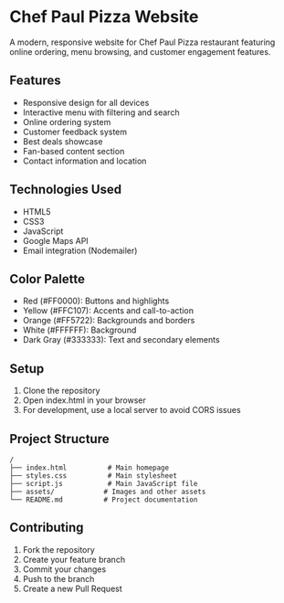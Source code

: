 # Chef Paul Pizza Website

A modern, responsive website for Chef Paul Pizza restaurant featuring online ordering, menu browsing, and customer engagement features.

## Features

- Responsive design for all devices
- Interactive menu with filtering and search
- Online ordering system
- Customer feedback system
- Best deals showcase
- Fan-based content section
- Contact information and location

## Technologies Used

- HTML5
- CSS3
- JavaScript
- Google Maps API
- Email integration (Nodemailer)

## Color Palette

- Red (#FF0000): Buttons and highlights
- Yellow (#FFC107): Accents and call-to-action
- Orange (#FF5722): Backgrounds and borders
- White (#FFFFFF): Background
- Dark Gray (#333333): Text and secondary elements

## Setup

1. Clone the repository
2. Open index.html in your browser
3. For development, use a local server to avoid CORS issues

## Project Structure

```
/
├── index.html          # Main homepage
├── styles.css          # Main stylesheet
├── script.js           # Main JavaScript file
├── assets/            # Images and other assets
└── README.md          # Project documentation
```

## Contributing

1. Fork the repository
2. Create your feature branch
3. Commit your changes
4. Push to the branch
5. Create a new Pull Request 